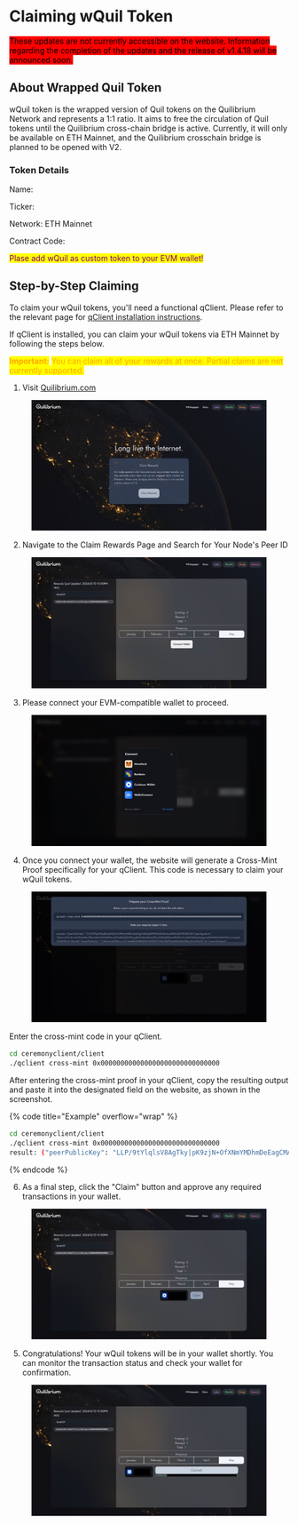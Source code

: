 # Claiming wQuil Token

<mark style="background-color:red;">These updates are not currently accessible on the website. Information regarding the completion of the updates and the release of v1.4.18 will be announced soon.</mark>

## About Wrapped Quil Token

wQuil token is the wrapped version of Quil tokens on the Quilibrium Network and represents a 1:1 ratio. It aims to free the circulation of Quil tokens until the Quilibrium cross-chain bridge is active. Currently, it will only be available on ETH Mainnet, and the Quilibrium crosschain bridge is planned to be opened with V2.

### Token Details

Name:

Ticker:

Network: ETH Mainnet

Contract Code:

<mark style="color:purple;">Plase add wQuil as custom token to your EVM wallet!</mark>

## Step-by-Step Claiming

To claim your wQuil tokens, you'll need a functional qClient. Please refer to the relevant page for [qClient installation instructions](cli-commands.md#installing-qclient).

If qClient is installed, you can claim your wQuil tokens via ETH Mainnet by following the steps below.

<mark style="color:orange;">**Important:**</mark> <mark style="color:orange;"></mark><mark style="color:orange;">You can claim all of your rewards at once. Partial claims are not currently supported.</mark>

1. Visit [Quilibrium.com](https://quilibrium.com)

<figure><img src=".gitbook/assets/1.jpeg" alt=""><figcaption></figcaption></figure>

2. Navigate to the Claim Rewards Page and Search for Your Node's Peer ID

<figure><img src=".gitbook/assets/2.jpeg" alt=""><figcaption></figcaption></figure>

3. Please connect your EVM-compatible wallet to proceed.

<figure><img src=".gitbook/assets/3.jpeg" alt=""><figcaption></figcaption></figure>

4. Once you connect your wallet, the website will generate a Cross-Mint Proof specifically for your qClient. This code is necessary to claim your wQuil tokens.

<figure><img src=".gitbook/assets/4.jpeg" alt=""><figcaption></figcaption></figure>

Enter the cross-mint code in your qClient.&#x20;

```bash
cd ceremonyclient/client
./qclient cross-mint 0x000000000000000000000000000000
```

After entering the cross-mint proof in your qClient, copy the resulting output and paste it into the designated field on the website, as shown in the screenshot.

{% code title="Example" overflow="wrap" %}
```bash
cd ceremonyclient/client
./qclient cross-mint 0x000000000000000000000000000000
result: ("peerPublicKey": "LLP/9tYlqlsV8AgTky|pK9zjN+OfXNmYMDhmDeEagCMAhjfpPPWDyWDq9w6uM19hGyDKYB10EVOA", "peerSignature": "2ybumA9VuSrnr5nYPcjehGo/PK6uNI4¡VaOWXkEGms5ChqPFgOJX6Z5eng8U6VSHy85zbeZBukiANE3j2EBxrk4TAf4Z+5uuNMCQ6DasKpkgsxulOGWKhOcBa|2CDicinuMqafU 3YOrXH9cck/OkivwA""proverPublicKev": "CAk3innisW2Bocar/75/3dwiRSaFMRbhYhtCWd@Th77aDvOWFGaoMXIvKHw3B4+vFsmYlVaQ7/iA" "proverSianature".
```
{% endcode %}



6. As a final step, click the "Claim" button and approve any required transactions in your wallet.

<figure><img src=".gitbook/assets/5.jpeg" alt=""><figcaption></figcaption></figure>

5. Congratulations! Your wQuil tokens will be in your wallet shortly. You can monitor the transaction status and check your wallet for confirmation.

<figure><img src=".gitbook/assets/6.jpeg" alt=""><figcaption></figcaption></figure>
